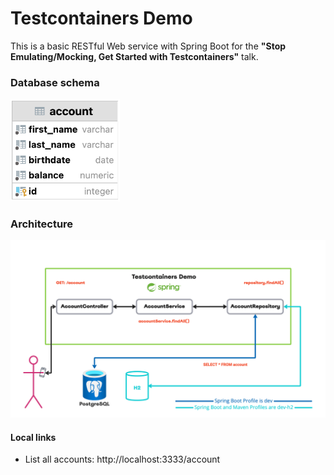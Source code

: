 # Testcontainers Demo

This is a basic RESTful Web service with Spring Boot for the **"Stop Emulating/Mocking, Get Started with
Testcontainers"** talk.

### Database schema

<img src="docs/accountTable.png" style=" width:175px" alt="Account Table">

### Architecture

![Alt text](docs/architecture.png "Architecture")

#### Local links

- List all accounts: http://localhost:3333/account
